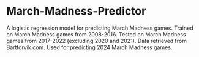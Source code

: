 # March-Madness-Predictor
A logistic regression model for predicting March Madness games. Trained on March Madness games from 2008-2016. Tested on March Madness games from 2017-2022 (excluding 2020 and 2021). Data retrieved from Barttorvik.com. Used for predicting 2024 March Madness games.
